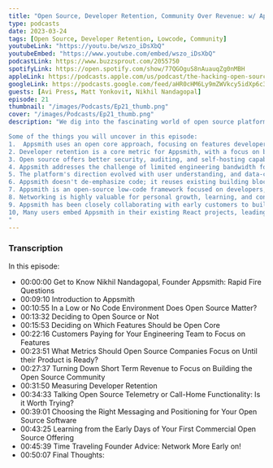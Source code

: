 ```yaml
---
title: "Open Source, Developer Retention, Community Over Revenue: w/ Appsmith Founder Nikhil Nandagopal"
type: podcasts
date: 2023-03-24
tags: [Open Source, Developer Retention, Lowcode, Community]
youtubeLink: "https://youtu.be/wszo_iDsXbQ"
youtubeEmbed: "https://www.youtube.com/embed/wszo_iDsXbQ"
podcastLink: https://www.buzzsprout.com/2055750
spotifyLink: https://open.spotify.com/show/77QGOguS8nAuauqZg0nMBH
appleLink: https://podcasts.apple.com/us/podcast/the-hacking-open-source-business-podcast/id1647254490
googleLink: https://podcasts.google.com/feed/aHR0cHM6Ly9mZWVkcy5idXp6c3Byb3V0LmNvbS8yMDU1NzUwLnJzcw
guests: [Avi Press, Matt Yonkovit, Nikhil Nandagopal]
episode: 21
thumbnail: "/images/Podcasts/Ep21_thumb.png"
cover: "/images/Podcasts/Ep21_thumb.png"
description: "We dig into the fascinating world of open source platform development with Nikhil Nandagopal, one of the founders of Appsmith, in this episode of the Hacking Open Source Business podcast, hosted by Avi Press and Matt Yonkovit. Learn how Appsmith's open core approach allows developers to create powerful applications while addressing the needs of managers and CXOs. Dive into their strategy for balancing core features, user feedback, and value-added features, prioritizing data security over managed hosting. Find out how Appsmith's journey has evolved with user understanding and how open source offers better security, auditing, and self-hosting capabilities. Join us as we discuss developer retention, networking insights, and the importance of building a solid open-source community before monetizing. Don't miss this opportunity to learn from the experiences of a successful open source founder!

Some of the things you will uncover in this episode:
1.  Appsmith uses an open core approach, focusing on features developers care about vs. features managers and CXOs care about.
2. Developer retention is a core metric for Appsmith, with a focus on building the open-source community before monetizing.
3. Open source offers better security, auditing, and self-hosting capabilities for Appsmith users.
4. Appsmith addresses the challenge of limited engineering bandwidth for internal tools and aims to make them as good as the best SaaS software.
5. The platform's direction evolved with user understanding, and data-critical needs influenced the open-source decision.
6. Appsmith doesn't de-emphasize code; it reuses existing building blocks in low/no-code environments.
7. Appsmith is an open-source low-code framework focused on developers, aiming to make the platform extensible and community-driven.
8. Networking is highly valuable for personal growth, learning, and connecting with like-minded individuals.
9. Appsmith has been closely collaborating with early customers to build their enterprise offering, focusing on self-serve features.
10, Many users embed Appsmith in their existing React projects, leading to a better overall experience.
"
---
```



###  Transcription  ###

In this episode:
* 00:00:00 Get to Know Nikhil Nandagopal, Founder Appsmith: Rapid Fire Questions
* 00:09:10 Introduction to Appsmith
* 00:10:55 In a Low or No Code Environment Does Open Source Matter?
* 00:13:32 Deciding to Open Source or Not
* 00:15:53 Deciding on Which Features Should be Open Core
* 00:22:16 Customers Paying for Your Engineering Team to Focus on Features
* 00:23:51 What Metrics Should Open Source Companies Focus on Until their Product is Ready?
* 00:27:37 Turning Down Short Term Revenue to Focus on Building the Open Source Community
* 00:31:50 Measuring Developer Retention
* 00:34:33 Talking Open Source Telemetry or Call-Home Functionality: Is it Worth Trying?
* 00:39:01 Choosing the Right Messaging and Positioning for Your Open Source Software
* 00:43:25 Learning from the Early Days of Your First Commercial Open Source Offering
* 00:45:39 Time Traveling Founder Advice: Network More Early on!
* 00:50:07 Final Thoughts:
